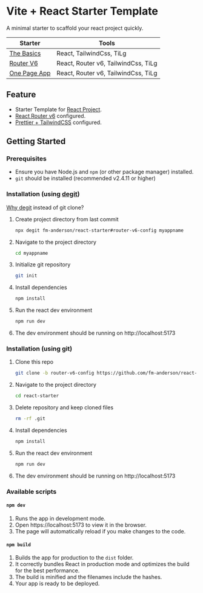 # Vite + React Starter Template

A minimal starter to scaffold your react project quickly.

| Starter                                                                                | Tools                               |
| -------------------------------------------------------------------------------------- | ----------------------------------- |
| [The Basics](https://github.com/fm-anderson/react-starter#readme)                      | React, TailwindCss, TiLg            |
| [Router V6](https://github.com/fm-anderson/react-starter/tree/router-v6-config#readme) | React, Router v6, TailwindCss, TiLg |
| [One Page App](https://github.com/fm-anderson/react-starter/tree/one-page#readme)      | React, Router v6, TailwindCss, TiLg |

## Feature

- Starter Template for [React Project](https://react.dev/).
- [React Router v6](https://reactrouter.com/en/main/routers/picking-a-router#using-v64-data-apis) configured.
- [Prettier + TailwindCSS](https://tailwindcss.com/blog/automatic-class-sorting-with-prettier) configured.

## Getting Started

### Prerequisites

- Ensure you have Node.js and `npm` (or other package manager) installed.
- `git` should be installed (recommended v2.4.11 or higher)

### Installation (using [degit](https://github.com/Rich-Harris/degit))

[Why degit](https://github.com/Rich-Harris/degit#wait-isnt-this-just-git-clone---depth-1) instead of git clone?

1. Create project directory from last commit
   ```sh
   npx degit fm-anderson/react-starter#router-v6-config myappname
   ```
2. Navigate to the project directory
   ```sh
   cd myappname
   ```
3. Initialize git repository
   ```sh
   git init
   ```
4. Install dependencies
   ```sh
   npm install
   ```
5. Run the react dev environment
   ```sh
   npm run dev
   ```
6. The dev environment should be running on http://localhost:5173

### Installation (using git)

1. Clone this repo
   ```sh
   git clone -b router-v6-config https://github.com/fm-anderson/react-starter.git
   ```
2. Navigate to the project directory
   ```sh
   cd react-starter
   ```
3. Delete repository and keep cloned files
   ```sh
   rm -rf .git
   ```
4. Install dependencies
   ```sh
   npm install
   ```
5. Run the react dev environment
   ```sh
   npm run dev
   ```
6. The dev environment should be running on http://localhost:5173

### Available scripts

#### `npm dev`

1. Runs the app in development mode.
2. Open https://localhost:5173 to view it in the browser.
3. The page will automatically reload if you make changes to the code.

#### `npm build`

1. Builds the app for production to the `dist` folder.
2. It correctly bundles React in production mode and optimizes the build for the best performance.
3. The build is minified and the filenames include the hashes.
4. Your app is ready to be deployed.
